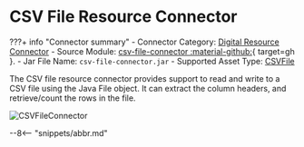 <!-- SPDX-License-Identifier: CC-BY-4.0 -->
<!-- Copyright Contributors to the Egeria project. -->

# CSV File Resource Connector

???+ info "Connector summary"
    - Connector Category: [Digital Resource Connector](/concepts/digital-resource-connector)
    - Source Module: [csv-file-connector :material-github:](https://github.com/odpi/egeria/tree/main/open-metadata-implementation/adapters/open-connectors/data-store-connectors/file-connectors/csv-file-connector){ target=gh }.
    - Jar File Name: `csv-file-connector.jar`
    - Supported Asset Type: [CSVFile](/types/2/0220-Files-and-Folders)

The CSV file resource connector provides support to read and write to a CSV file using the Java File object.  It can extract the column headers, and retrieve/count the rows in the file.

![CSVFileConnector](csv-file-resource-connector.svg)




--8<-- "snippets/abbr.md"
